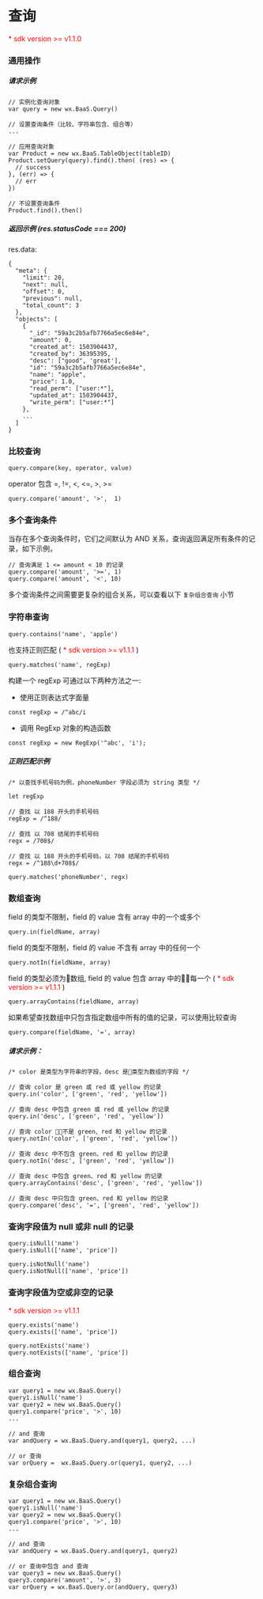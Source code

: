 # 查询

<p style='color:red'>* sdk version >= v1.1.0</p>

### 通用操作

##### 请求示例

```
// 实例化查询对象
var query = new wx.BaaS.Query()

// 设置查询条件（比较、字符串包含、组合等）
...

// 应用查询对象
var Product = new wx.BaaS.TableObject(tableID)
Product.setQuery(query).find().then( (res) => {
  // success
}, (err) => {
  // err
})

// 不设置查询条件
Product.find().then()
```

##### 返回示例 (res.statusCode === 200)

res.data:
```
{
  "meta": {
    "limit": 20,
    "next": null,
    "offset": 0,
    "previous": null,
    "total_count": 3
  },
  "objects": [
    {
      "_id": "59a3c2b5afb7766a5ec6e84e",
      "amount": 0,
      "created_at": 1503904437,
      "created_by": 36395395,
      "desc": ["good", 'great'],
      "id": "59a3c2b5afb7766a5ec6e84e",
      "name": "apple",
      "price": 1.0,
      "read_perm": ["user:*"],
      "updated_at": 1503904437,
      "write_perm": ["user:*"]
    },
    ...
  ]
}
```


### 比较查询

`query.compare(key, operator, value)`

operator 包含 =, !=, <, <=, >, >=

```
query.compare('amount', '>',  1)
```


### 多个查询条件
当存在多个查询条件时，它们之间默认为 AND 关系，查询返回满足所有条件的记录，如下示例，

```
// 查询满足 1 <= amount < 10 的记录
query.compare('amount', '>=', 1)
query.compare('amount', '<', 10)
```
多个查询条件之间需要更复杂的组合关系，可以查看以下 `复杂组合查询` 小节


### 字符串查询

```
query.contains('name', 'apple')
```

也支持正则匹配 ( <span style='color:red'>* sdk version >= v1.1.1</span> )

```
query.matches('name', regExp)
```

构建一个 regExp 可通过以下两种方法之一:

- 使用正则表达式字面量
```
const regExp = /^abc/i
```

- 调用 RegExp 对象的构造函数
```
const regExp = new RegExp('^abc', 'i');
```

##### 正则匹配示例
```
/* 以查找手机号码为例，phoneNumber 字段必须为 string 类型 */

let regExp

// 查找 以 188 开头的手机号码
regExp = /^188/

// 查找 以 708 结尾的手机号码
regx = /708$/

// 查找 以 188 开头的手机号码，以 708 结尾的手机号码
regx = /^188\d+708$/

query.matches('phoneNumber', regx)
```


### 数组查询

field 的类型不限制，field 的 value 含有 array 中的一个或多个
```
query.in(fieldName, array)
```

field 的类型不限制，field 的 value 不含有 array 中的任何一个
```
query.notIn(fieldName, array)
```

field 的类型必须为数组, field 的 value 包含 array 中的每一个  ( <span style='color:red'>* sdk version >= v1.1.1</span> )
```
query.arrayContains(fieldName, array)
```

如果希望查找数组中只包含指定数组中所有的值的记录，可以使用比较查询
```
query.compare(fieldName, '=', array)
```

##### 请求示例：
```
/* color 是类型为字符串的字段，desc 是类型为数组的字段 */

// 查询 color 是 green 或 red 或 yellow 的记录
query.in('color', ['green', 'red', 'yellow'])

// 查询 desc 中包含 green 或 red 或 yellow 的记录
query.in('desc', ['green', 'red', 'yellow'])

// 查询 color 不是 green、red 和 yellow 的记录
query.notIn('color', ['green', 'red', 'yellow'])

// 查询 desc 中不包含 green、red 和 yellow 的记录
query.notIn('desc', ['green', 'red', 'yellow'])

// 查询 desc 中包含 green、red 和 yellow 的记录
query.arrayContains('desc', ['green', 'red', 'yellow'])

// 查询 desc 中只包含 green、red 和 yellow 的记录
query.compare('desc', '=', ['green', 'red', 'yellow'])
```

### 查询字段值为 null 或非 null 的记录

```
query.isNull('name')
query.isNull(['name', 'price'])

query.isNotNull('name')
query.isNotNull(['name', 'price'])
```

### 查询字段值为空或非空的记录
<span style='color:red'>* sdk version >= v1.1.1</span>

```
query.exists('name')
query.exists(['name', 'price'])

query.notExists('name')
query.notExists(['name', 'price'])
```

### 组合查询

```
var query1 = new wx.BaaS.Query()
query1.isNull('name')
var query2 = new wx.BaaS.Query()
query1.compare('price', '>', 10)
...

// and 查询
var andQuery = wx.BaaS.Query.and(query1, query2, ...)

// or 查询
var orQuery =  wx.BaaS.Query.or(query1, query2, ...)
```


### 复杂组合查询

```
var query1 = new wx.BaaS.Query()
query1.isNull('name')
var query2 = new wx.BaaS.Query()
query1.compare('price', '>', 10)
...

// and 查询
var andQuery = wx.BaaS.Query.and(query1, query2)

// or 查询中包含 and 查询
var query3 = new wx.BaaS.Query()
query3.compare('amount', '>', 3)
var orQuery = wx.BaaS.Query.or(andQuery, query3)
```